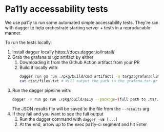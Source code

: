 # Pa11y accessability tests

We use pa11y to run some automated simple accessability tests. They're ran with dagger to help orchestrate starting server + tests in a reproducable manner.

To run the tests locally:

1. Install dagger locally https://docs.dagger.io/install/
2. Grab the grafana.tar.gz artifact by either
   1. Downloading it from the Github Action artifact from your PR
   1. Build it locally with:
      ```sh
      dagger run go run ./pkg/build/cmd artifacts -a targz:grafana:linux/amd64 --grafana-dir="$PWD" > dist/files.txt
      cat dist/files.txt # Will output the path to the grafana.tar.gz 
      ```
3. Run the dagger pipeline with:
   ```sh
   dagger -v run go run ./pkg/build/a11y --package=(full path to .tar.gz) --results=./pa11y-ci-results.json
   ```
   The JSON results file will be saved to the file from the `--results` arg 
4. If they fail and you want to see the full output
   1. Run the dagger command with `dagger -vE [...]`
   2. At the end, arrow up to the exec pa11y-ci segment and hit Enter